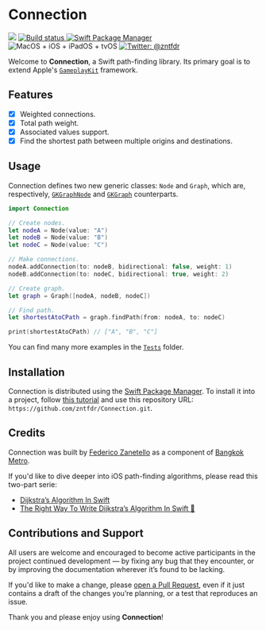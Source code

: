 # Connection

<p>
    <img src="https://img.shields.io/badge/swift-5.1-orange.svg" />
    <a href="https://github.com/zntfdr/Connection/actions?query=workflow%3A%22Build+%26+Test%22">
        <img src="https://img.shields.io/github/workflow/status/zntfdr/Connection/Build & Test?label=CI&logo=GitHub" alt="Build status" />
    </a>
    <a href="https://swift.org/package-manager">
        <img src="https://img.shields.io/badge/swiftpm-compatible-brightgreen.svg?style=flat" alt="Swift Package Manager" />
    </a>
     <img src="https://img.shields.io/badge/platforms-macOS+iOS+iPadOS+tvOS-brightgreen.svg?style=flat" alt="MacOS + iOS + iPadOS + tvOS" />
    <a href="https://twitter.com/zntfdr">
        <img src="https://img.shields.io/badge/twitter-@zntfdr-blue.svg?style=flat" alt="Twitter: @zntfdr" />
    </a>
</p>

Welcome to **Connection**, a Swift path-finding library. Its primary goal is to extend Apple's [`GameplayKit`](https://developer.apple.com/documentation/gameplaykit) framework.

## Features

- [x] Weighted connections.
- [x] Total path weight.
- [x] Associated values support.
- [x] Find the shortest path between multiple origins and destinations.

## Usage
Connection defines two new generic classes: `Node` and `Graph`, which are, respectively, [`GKGraphNode`](https://developer.apple.com/documentation/gameplaykit/gkgraphnode) and [`GKGraph`](https://developer.apple.com/documentation/gameplaykit/gkgraph) counterparts.

```swift
import Connection

// Create nodes.
let nodeA = Node(value: "A")
let nodeB = Node(value: "B")
let nodeC = Node(value: "C")

// Make connections.
nodeA.addConnection(to: nodeB, bidirectional: false, weight: 1)
nodeB.addConnection(to: nodeC, bidirectional: true, weight: 2)

// Create graph.
let graph = Graph([nodeA, nodeB, nodeC])

// Find path.
let shortestAtoCPath = graph.findPath(from: nodeA, to: nodeC)

print(shortestAtoCPath) // ["A", "B", "C"]
```
You can find many more examples in the [`Tests`](https://github.com/zntfdr/Connection/tree/master/Tests) folder.

## Installation

Connection is distributed using the [Swift Package Manager](https://swift.org/package-manager). To install it into a project, follow [this tutorial](https://developer.apple.com/documentation/swift_packages/adding_package_dependencies_to_your_app) and use this repository URL: `https://github.com/zntfdr/Connection.git`.

## Credits

Connection was built by [Federico Zanetello](https://twitter.com/zntfdr) as a component of [Bangkok Metro](http://yourmetro.app).

If you'd like to dive deeper into iOS path-finding algorithms, please read this two-part serie:

- [Dijkstra’s Algorithm In Swift](https://www.fivestars.blog/code/dijkstra-algorithm-swift.html#swift-time)
- [The Right Way To Write Dijkstra’s Algorithm In Swift 👾](https://www.fivestars.blog/code/dijkstra-algorithm-swift-2.html)

## Contributions and Support

All users are welcome and encouraged to become active participants in the project continued development — by fixing any bug that they encounter, or by improving the documentation wherever it’s found to be lacking.

If you'd like to make a change, please [open a Pull Request](https://github.com/zntfdr/Connection/pull/new), even if it just contains a draft of the changes you’re planning, or a test that reproduces an issue.

Thank you and please enjoy using **Connection**!
